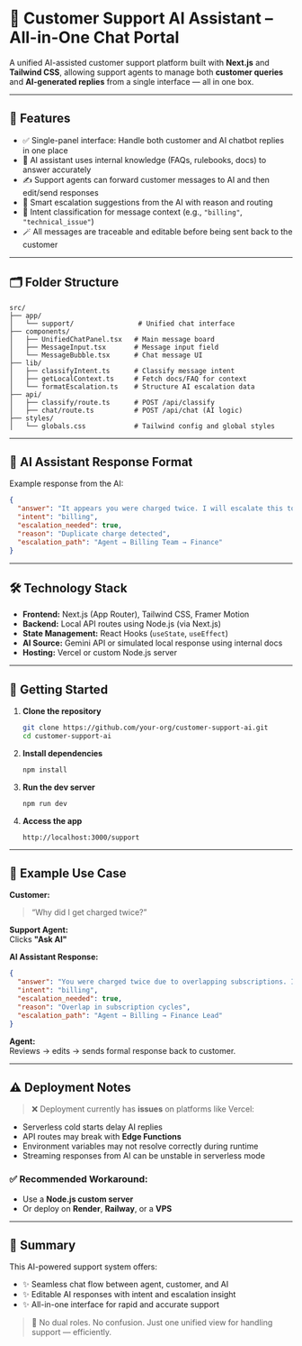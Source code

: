 # 🤖 Customer Support AI Assistant – All-in-One Chat Portal

A unified AI-assisted customer support platform built with **Next.js** and **Tailwind CSS**, allowing support agents to manage both **customer queries** and **AI-generated replies** from a single interface — all in one box.

---

## 🌟 Features

- ✅ Single-panel interface: Handle both customer and AI chatbot replies in one place  
- 🤖 AI assistant uses internal knowledge (FAQs, rulebooks, docs) to answer accurately  
- ✍️ Support agents can forward customer messages to AI and then edit/send responses  
- 🚦 Smart escalation suggestions from the AI with reason and routing  
- 🧠 Intent classification for message context (e.g., `"billing"`, `"technical_issue"`)  
- 🪄 All messages are traceable and editable before being sent back to the customer  

---

## 🗂️ Folder Structure

```
src/
├── app/
│   └── support/                # Unified chat interface
├── components/
│   ├── UnifiedChatPanel.tsx   # Main message board
│   ├── MessageInput.tsx       # Message input field
│   └── MessageBubble.tsx      # Chat message UI
├── lib/
│   ├── classifyIntent.ts      # Classify message intent
│   ├── getLocalContext.ts     # Fetch docs/FAQ for context
│   └── formatEscalation.ts    # Structure AI escalation data
├── api/
│   ├── classify/route.ts      # POST /api/classify
│   ├── chat/route.ts          # POST /api/chat (AI logic)
├── styles/
│   └── globals.css            # Tailwind config and global styles
```

---

## 🧠 AI Assistant Response Format

Example response from the AI:

```json
{
  "answer": "It appears you were charged twice. I will escalate this to the billing team.",
  "intent": "billing",
  "escalation_needed": true,
  "reason": "Duplicate charge detected",
  "escalation_path": "Agent → Billing Team → Finance"
}
```

---

## 🛠️ Technology Stack

- **Frontend:** Next.js (App Router), Tailwind CSS, Framer Motion  
- **Backend:** Local API routes using Node.js (via Next.js)  
- **State Management:** React Hooks (`useState`, `useEffect`)  
- **AI Source:** Gemini API or simulated local response using internal docs  
- **Hosting:** Vercel or custom Node.js server  

---

## 🚀 Getting Started

1. **Clone the repository**
   ```bash
   git clone https://github.com/your-org/customer-support-ai.git
   cd customer-support-ai
   ```

2. **Install dependencies**
   ```bash
   npm install
   ```

3. **Run the dev server**
   ```bash
   npm run dev
   ```

4. **Access the app**
   ```
   http://localhost:3000/support
   ```

---

## 🧪 Example Use Case

**Customer:**  
> “Why did I get charged twice?”

**Support Agent:**  
Clicks **"Ask AI"**

**AI Assistant Response:**  
```json
{
  "answer": "You were charged twice due to overlapping subscriptions. I will escalate this to billing.",
  "intent": "billing",
  "escalation_needed": true,
  "reason": "Overlap in subscription cycles",
  "escalation_path": "Agent → Billing → Finance Lead"
}
```

**Agent:**  
Reviews → edits → sends formal response back to customer.

---

## ⚠️ Deployment Notes

> ❌ Deployment currently has **issues** on platforms like Vercel:
- Serverless cold starts delay AI replies  
- API routes may break with **Edge Functions**  
- Environment variables may not resolve correctly during runtime  
- Streaming responses from AI can be unstable in serverless mode  

### ✅ Recommended Workaround:
- Use a **Node.js custom server**  
- Or deploy on **Render**, **Railway**, or a **VPS**

---

## 📌 Summary

This AI-powered support system offers:
- ✨ Seamless chat flow between agent, customer, and AI  
- ✨ Editable AI responses with intent and escalation insight  
- ✨ All-in-one interface for rapid and accurate support  

> 🎯 No dual roles. No confusion. Just one unified view for handling support — efficiently.
